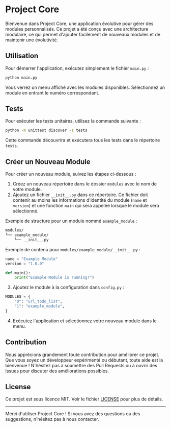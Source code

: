 # Project Core

Bienvenue dans Project Core, une application évolutive pour gérer des modules personnalisés. Ce projet a été conçu avec une architecture modulaire, ce qui permet d'ajouter facilement de nouveaux modules et de maintenir une évolutivité.

## Utilisation

Pour démarrer l'application, exécutez simplement le fichier `main.py` :

```bash
python main.py
```

Vous verrez un menu affiché avec les modules disponibles. Sélectionnez un module en entrant le numéro correspondant.

## Tests

Pour exécuter les tests unitaires, utilisez la commande suivante :

```bash
python -m unittest discover -s tests
```

Cette commande découvrira et exécutera tous les tests dans le répertoire `tests`.

## Créer un Nouveau Module

Pour créer un nouveau module, suivez les étapes ci-dessous :

1. Créez un nouveau répertoire dans le dossier `modules` avec le nom de votre module.
2. Ajoutez un fichier `__init__.py` dans ce répertoire. Ce fichier doit contenir au moins les informations d'identité du module (`name` et `version`) et une fonction `main` qui sera appelée lorsque le module sera sélectionné.

Exemple de structure pour un module nommé `example_module` :

```bash
modules/
└── example_module/
    └── __init__.py
```

Exemple de contenu pour `modules/example_module/__init__.py` :

```python
name = "Example Module"
version = "1.0.0"

def main():
    print("Example Module is running!")
```

3. Ajoutez le module à la configuration dans `config.py` :

```python
MODULES = {
    "0": "url_todo_list",
    "1": "example_module",
}
```

4. Exécutez l'application et sélectionnez votre nouveau module dans le menu.

## Contribution

Nous apprécions grandement toute contribution pour améliorer ce projet. Que vous soyez un développeur expérimenté ou débutant, toute aide est la bienvenue ! N'hésitez pas à soumettre des Pull Requests ou à ouvrir des Issues pour discuter des améliorations possibles.

## License

Ce projet est sous licence MIT. Voir le fichier [LICENSE](LICENSE) pour plus de détails.

---

Merci d'utiliser Project Core ! Si vous avez des questions ou des suggestions, n'hésitez pas à nous contacter.